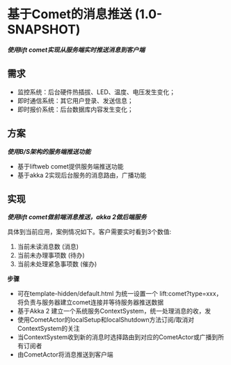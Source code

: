 基于Comet的消息推送 (1.0-SNAPSHOT)
====================================

***使用lift comet实现从服务端实时推送消息到客户端***


需求
----

 - 监控系统：后台硬件热插拔、LED、温度、电压发生变化；
 - 即时通信系统：其它用户登录、发送信息；
 - 即时报价系统：后台数据库内容发生变化；


方案
----

***使用B/S架构的服务端推送功能***

 - 基于liftweb comet提供服务端推送功能
 - 基于akka 2实现后台服务的消息路由，广播功能


实现
----

***使用lift comet做前端消息推送，akka 2做后端服务***

具体到当前应用，案例情况如下。客户需要实时看到3个数值:
 
 1. 当前未读消息数 (消息)
 2. 当前未办理事项数 (待办)
 3. 当前未处理紧急事项数 (催办)


**步骤**

 - 可在template-hidden/default.html 为统一设置一个 lift:comet?type=xxx，将负责与服务器建立comet连接并等待服务器推送数据
 - 基于Akka 2 建立一个系统服务ContextSystem，统一处理消息的收，发
 - 使用CometActor的localSetup和localShutdown方法订阅/取消对ContextSystem的关注
 - 当ContextSystem收到新的消息时选择路由到对应的CometActor或广播到所有订阅者
 - 由CometActor将消息推送到客户端


